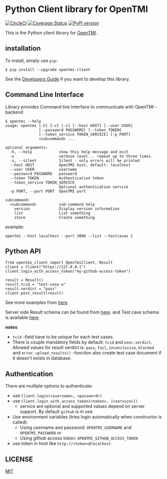 # Python Client library for OpenTMI

[![CircleCI](https://circleci.com/gh/OpenTMI/opentmi-pyclient/tree/master.svg?style=svg)](https://circleci.com/gh/OpenTMI/opentmi-pyclient/tree/master)
[![Coverage Status](https://coveralls.io/repos/github/OpenTMI/opentmi-pyclient/badge.svg)](https://coveralls.io/github/OpenTMI/opentmi-pyclient)
[![PyPI version](https://badge.fury.io/py/opentmi-client.svg)](https://badge.fury.io/py/opentmi-client)

This is the Python client library for [OpenTMI](https://github.com/opentmi/opentmi).

## installation

To install, simply use `pip`:

`$ pip install --upgrade opentmi-client`

See the [Developers Guide](development.md) if you want to develop this library.

## Command Line Interface

Library provides Command line Interface to communicate with OpenTMI -backend

```
$ opentmi --help
usage: opentmi [-h] [-v] [-s] [--host HOST] [--user USER]
               [--password PASSWORD] [--token TOKEN]
               [--token_service TOKEN_SERVICE] [-p PORT]
               <subcommand> ...

optional arguments:
  -h, --help            show this help message and exit
  -v                    verbose level... repeat up to three times.
  -s, --silent          Silent - only errors will be printed
  --host HOST           OpenTMI host, default: localhost
  --user USER           username
  --password PASSWORD   password
  --token TOKEN         Authentication token
  --token_service TOKEN_SERVICE
                        Optional authentication service
  -p PORT, --port PORT  OpenTMI port

subcommand:
  <subcommand>          sub-command help
    version             Display version information
    list                List something
    store               Create something
```

example:
```
opentmi --host localhost --port 3000 --list --testcases 1
```

## Python API

```
from opentmi_client import OpenTmiClient, Result
client = Client("https://127.0.0.1")
client.login_with_access_token("my-github-access-token")

result = Result()
result.tcid = "test-case-a"
result.verdict = "pass"
client.post_result(result)
```

See more examples from [here](https://github.com/OpenTMI/opentmi-pyclient/tree/master/examples).

Server side Result schema can be found from [here](https://github.com/OpenTMI/opentmi/blob/master/app/models/results.js#L15).
and Test case schema is available [here](https://github.com/OpenTMI/opentmi/blob/master/app/models/testcase.js).

**notes**

* `tcid` -field have to be unique for each test cases.
* There is couple mandatory fields by default: `tcid` and `exec.verdict`. Allowed values for result verdict is: `pass`, `fail`, `inconclusive`, `blocked` and `error`. `upload_results()` -function also create test case document if it doesn't exists in database.

## Authentication

There are multiple options to authenticate:
* use `Client.login(<username>, <password>)`
* use `Client.login_with_access_token(<token>, [<service>])`
  * service are optional and supported values depend on server support.
   By default `github` is in use.
* Use environment variables (tries login automatically when constructor is called):
  * Using username and password: `OPENTMI_USERNAME` and `OPENTMI_PASSWORD` or
  * Using github access token: `OPENTMI_GITHUB_ACCESS_TOKEN`
* use token in host like `http://<token>@localhost`

## LICENSE

[MIT](LICENSE)
